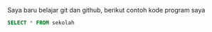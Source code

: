 
Saya baru belajar git dan github, berikut contoh kode program saya 

```sql
SELECT * FROM sekolah
```